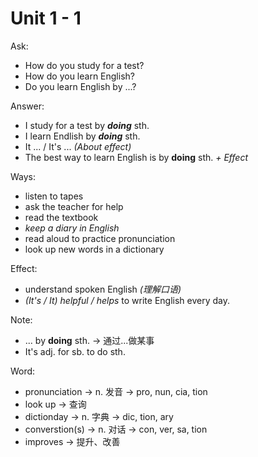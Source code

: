 # Unit 1 - 1

Ask:
- How do you study for a test?
- How do you learn English?
- Do you learn English by ...?

Answer:
- I study for a test by _**doing**_ sth.
- I learn Endlish by _**doing**_ sth.
- It ... / It's ... *(About effect)*
- The best way to learn English is by **doing** sth. *+ Effect*

Ways:
- listen to tapes
- ask the teacher for help
- read the textbook
- *keep a diary in English*
- read aloud to practice pronunciation
- look up new words in a dictionary

Effect:
- understand spoken English *(理解口语)*
- *(It's / It) helpful / helps* to write English every day.

Note:
- ... by **doing** sth. → 通过...做某事
- It's adj. for sb. to do sth.

Word:
- pronunciation → n. 发音 → pro, nun, cia, tion
- look up → 查询
- dictionday → n. 字典 → dic, tion, ary
- converstion(s) → n. 对话 → con, ver, sa, tion
- improves → 提升、改善
